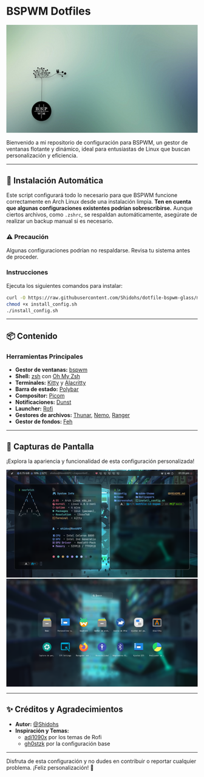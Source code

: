 # BSPWM Dotfiles

![Logo](screenshot/icon.jpg)

Bienvenido a mi repositorio de configuración para BSPWM, un gestor de ventanas flotante y dinámico, ideal para entusiastas de Linux que buscan personalización y eficiencia.

---

## 🚀 Instalación Automática

Este script configurará todo lo necesario para que BSPWM funcione correctamente en Arch Linux desde una instalación limpia. **Ten en cuenta que algunas configuraciones existentes podrían sobrescribirse.** Aunque ciertos archivos, como `.zshrc`, se respaldan automáticamente, asegúrate de realizar un backup manual si es necesario.

### ⚠️ Precaución
Algunas configuraciones podrían no respaldarse. Revisa tu sistema antes de proceder.

### Instrucciones

Ejecuta los siguientes comandos para instalar:

```bash
curl -O https://raw.githubusercontent.com/Shidohs/dotfile-bspwm-glass/main/install_config.sh
chmod +x install_config.sh
./install_config.sh
```

---

## 📦 Contenido

### Herramientas Principales

- **Gestor de ventanas:** [bspwm](https://github.com/baskerville/bspwm)
- **Shell:** [zsh](https://wiki.archlinux.org/index.php/zsh) con [Oh My Zsh](https://github.com/ohmyzsh/ohmyzsh)
- **Terminales:** [Kitty](https://github.com/kovidgoyal/kitty) y [Alacritty](https://github.com/alacritty/alacritty)
- **Barra de estado:** [Polybar](https://github.com/polybar/polybar)
- **Compositor:** [Picom](https://github.com/FT-Labs/picom)
- **Notificaciones:** [Dunst](https://wiki.archlinux.org/index.php/Dunst)
- **Launcher:** [Rofi](https://github.com/davatorium/rofi)
- **Gestores de archivos:** [Thunar](https://wiki.archlinux.org/index.php/Thunar), [Nemo](https://github.com/linuxmint/nemo), [Ranger](https://github.com/ranger/ranger)
- **Gestor de fondos:** [Feh](https://feh.finalrewind.org/)

---

## 🎨 Capturas de Pantalla

¡Explora la apariencia y funcionalidad de esta configuración personalizada!

![BSPWM](screenshot/bspwm.png)
![BSPWM 2](screenshot/bspwm2.png)

---

## ✨ Créditos y Agradecimientos

- **Autor:** [@Shidohs](https://github.com/Shidohs)
- **Inspiración y Temas:**
  - [adi1090x](https://github.com/adi1090x/rofi) por los temas de Rofi
  - [gh0stzk](https://github.com/gh0stzk/dotfiles) por la configuración base

---

Disfruta de esta configuración y no dudes en contribuir o reportar cualquier problema. ¡Feliz personalización! 🎉

